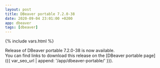 ```yaml
---
layout: post
title: DBeaver portable 7.2.0-38
date: 2020-09-04 23:01:00 +0200
app: dbeaver
tags: [dbeaver]
---
```

{% include vars.html %}

Release of DBeaver portable 7.2.0-38 is now available.<br />
You can find links to download this release on the [DBeaver portable page]({{ var_seo_url | append: '/app/dbeaver-portable/' }}).
